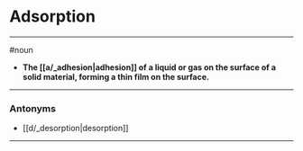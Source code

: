 # Adsorption
---
#noun
- **The [[a/_adhesion|adhesion]] of a liquid or gas on the surface of a solid material, forming a thin film on the surface.**
---
### Antonyms
- [[d/_desorption|desorption]]
---
